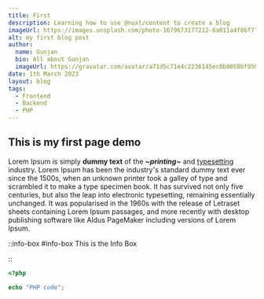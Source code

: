```yaml
---
title: First
description: Learning how to use @nuxt/content to create a blog
imageUrl: https://images.unsplash.com/photo-1679673177212-8a011a4f86f7?ixlib=rb-4.0.3&ixid=MnwxMjA3fDB8MHxwaG90by1wYWdlfHx8fGVufDB8fHx8&auto=format&fit=crop&w=100&q=80
alt: my first blog post
author:
  name: Gunjan
  bio: All about Gunjan
  imageUrl: https://gravatar.com/avatar/a71d5c71e4c2236145ec0b8058bf9508?s=64
date: 1th March 2023 
layout: blog
tags:
  - Frontend
  - Backend
  - PHP
---
```

## This is my first page demo
Lorem Ipsum is simply **dummy text** of the _**~printing~**_ and [typesetting](http://test) industry. Lorem Ipsum has been the industry's standard dummy text ever since the 1500s, when an unknown printer took a galley of type and scrambled it to make a type specimen book. It has survived not only five centuries, but also the leap into electronic typesetting, remaining essentially unchanged. It was popularised in the 1960s with the release of Letraset sheets containing Lorem Ipsum passages, and more recently with desktop publishing software like Aldus PageMaker including versions of Lorem Ipsum.

::info-box
#info-box 
This is the Info Box

::

```php
<?php

echo "PHP code";

```
